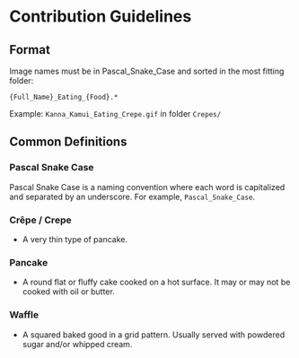 # Contribution Guidelines

## Format

Image names must be in Pascal_Snake_Case and sorted in the most fitting folder:

`{Full_Name}_Eating_{Food}.*`

Example: `Kanna_Kamui_Eating_Crepe.gif` in folder `Crepes/`

## Common Definitions
### Pascal Snake Case
Pascal Snake Case is a naming convention where each word is capitalized and separated by an underscore. For example, `Pascal_Snake_Case`.

### Crêpe / Crepe
- A very thin type of pancake.

### Pancake
 - A round flat or fluffy cake cooked on a hot surface. It may or may not be cooked with oil or butter.

### Waffle
- A squared baked good in a grid pattern. Usually served with powdered sugar and/or whipped cream.